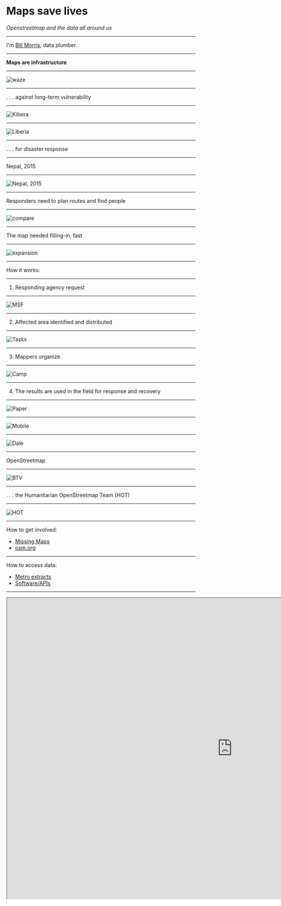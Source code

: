 # Maps save lives

_Openstreetmap and the data all around us_

---

I'm [Bill Morris](https://twitter.com/vtcraghead), data plumber.

---

__Maps are infrastructure__

---

![waze](https://www.dropbox.com/s/4nx7wwv4ogu5p69/02_eta_panel.gif?dl=1)

---

. . . against long-term vulnerability

---

![Kibera](http://blog.voiceofkibera.org/wp-content/uploads/2013/02/SAM_1877.jpg)

---

![Liberia](https://arcmaps.s3.amazonaws.com/share/blog-pictures/westAfrica-webbanner.jpg)

---

. . . for disaster response

---

Nepal, 2015

---

![Nepal, 2015](https://www.dropbox.com/s/kyu3do9ehn6cevy/Screen%20Shot%202017-01-18%20at%208.19.57%20PM.png?dl=1)

---

Responders need to plan routes and find people

---

![compare](https://www.dropbox.com/s/0nocc1ee193iuqn/Screenshot%202017-09-29%2015.38.53.png?dl=1)

---

The map needed filling-in, fast

---

![expansion](http://i.imgur.com/3wrcGZV.gif)

---

How it works:

---

1. Responding agency request

---

![MSF](https://www.msf.org.uk/sites/uk/files/articles/images/MSF55564_0.jpg)

---

2. Affected area identified and distributed

---

![Tasks](https://www.dropbox.com/s/vdhmjvfvy84wefh/Screenshot%202017-09-29%2016.16.19.png?dl=1)

---

3. Mappers organize

---

![Camp](http://wiki.openstreetmap.org/w/images/5/56/Btvcrisiscamp.jpg)

---

4. The results are used in the field for response and recovery

---

![Paper](http://wiki.openstreetmap.org/w/images/8/8e/Map_Poster_DSWD_Operations_Center.jpg)

---

![Mobile](https://pbs.twimg.com/media/Cl8PWDXVYAA7CuL.jpg)

---

![Dale](https://www.datainnovation.org/wp-content/uploads/2016/12/Dale-in-Liberia.jpg)

---

OpenStreetmap

---

![BTV](https://www.dropbox.com/s/167gm0kq2db74lw/Screenshot%202017-09-29%2016.23.43.png?dl=1)

---

. . . the Humanitarian OpenStreetmap Team (HOT)

---

![HOT](https://wiki.openstreetmap.org/w/images/thumb/a/af/Hot_logo_with_text.svg/1024px-Hot_logo_with_text.svg.png)

---

How to get involved:

- [Missing Maps](http://www.missingmaps.org/)
- [osm.org](http://www.openstreetmap.org/#map=17/44.46684/-73.21444)

---

How to access data:

- [Metro extracts](https://mapzen.com/data/metro-extracts/)
- [Software/APIs](https://wiki.openstreetmap.org/wiki/Using_OpenStreetMap)

---

<iframe width="1200px" height="800px" src="https://osmlab.github.io/show-me-the-way/"></iframe>


